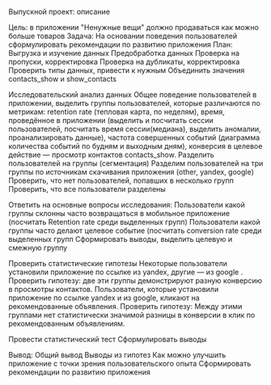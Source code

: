 Выпускной проект: описание


Цель: в приложении "Ненужные вещи" должно продаваться как можно больше товаров
Задача: На основании поведения пользователей сформулировать рекомендации по развитию приложения
План:
Выгрузка и изучение данных
Предобработка данных
Проверка на пропуски, корректировка
Проверка на дубликаты, корректировка
Проверить типы данных, привести к нужным
Объединить значения contacts_show и show_contacts

Исследовательский анализ данных
Общее поведение пользователей в приложении, выделить группы пользователей, которые различаются по метрикам:
retention rate (тепловая карта, по неделям),
время, проведённое в приложении (выделить и посчитать сессии пользователей, посчитать время сессии(медиана), выделить аномалии, проанализировать данные),
частота совершенных событий (диаграмма количества событий по будням и выходным дням),
конверсия в целевое действие — просмотр контактов contacts_show.
Разделить пользователей на группы (сегментация)
Разделим пользователей на три группы по источникам скачивания приложения (other, yandex, google)
Проверить, что нет пользователей, попавших в несколько групп
Проверить, что все пользователи разделены

Ответить на основные вопросы исследования:
Пользователи какой группы склонны часто возвращаться в мобильное приложение (посчитать Retention rate среди выделенных групп)
Пользователи какой группы часто делают целевое событие (посчитать conversion rate среди выделенных групп
Сформировать выводы, выделить целевую и смежную группу

Проверить статистические гипотезы
Некоторые пользователи установили приложение по ссылке из yandex, другие — из google . Проверить гипотезу: две эти группы демонстрируют разную конверсию в просмотры контактов.
Пользователи, которые установили приложение по ссылке yandex и из google, кликают на рекомендованные объявления. Проверить гипотезу: Между этими группами нет статистически значимой разницы в конверсии в клик по рекомендованным объявлениям.

Провести статистический тест
Сформулировать выводы

Вывод:
Общий вывод
Выводы из гипотез
Как можно улучшить приложение с точки зрения пользовательского опыта
Сформировать рекомендации по развитию приложения
